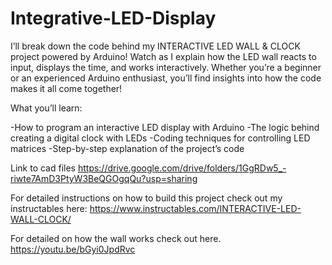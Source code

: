 # Integrative-LED-Display


I’ll break down the code behind my INTERACTIVE LED WALL & CLOCK project powered by Arduino! Watch as I explain how the LED wall reacts to input, displays the time, and works interactively. Whether you’re a beginner or an experienced Arduino enthusiast, you’ll find insights into how the code makes it all come together!

What you’ll learn:

-How to program an interactive LED display with Arduino
-The logic behind creating a digital clock with LEDs
-Coding techniques for controlling LED matrices
-Step-by-step explanation of the project’s code

Link to cad files
https://drive.google.com/drive/folders/1GgRDw5_-riwte7AmD3PtyW3BeQGOgqQu?usp=sharing

For detailed instructions on how to build this project check out my instructables here:
https://www.instructables.com/INTERACTIVE-LED-WALL-CLOCK/

For detailed on how the wall works check out here. 
https://youtu.be/bGyi0JpdRvc
